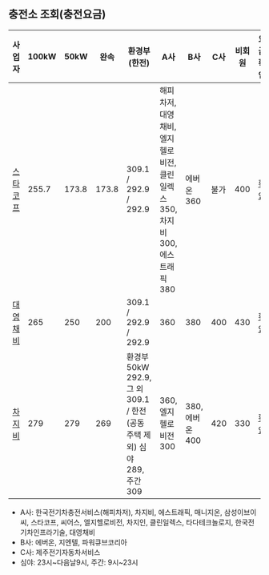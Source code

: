 ## 충전소 조회(충전요금)
|사업자|100kW|50kW|완속|환경부(한전)|A사|B사|C사|비회원|요금확인|비고|
|-----------------------------------------------------------|---| --|---|---------------------|---|---|---|---|----|-----------------------------------|
|[스타코프](https://ev.or.kr/evmonitor)                      |255.7|173.8|173.8|309.1 / 292.9 / 292.9|해피차저, 대영채비, 엘지헬로비전, 클린일렉스 350, 차지비 300, 에스트래픽 380|에버온 360|불가|400|[확인](https://www.chaevi.co.kr/Popup10.html)|[앱](https://app.starkoff.co.kr/), 추천인 코드: KGJAX| 
|[대영채비](https://www.chaevi.co.kr/Menus/Charger/Find.aspx)|265|250|200|309.1 / 292.9 / 292.9|360|380|400|430|[확인](https://www.chaevi.co.kr/Popup10.html)|2021.9.1~, 아우디 초급속충전기 309.1| 
|[차지비](https://www.chargev.co.kr/find-charging-station)   |279|279|269|환경부 50kW 292.9, 그 외 309.1 / 한전(공동주택 제외) 심야 289, 주간 309|360, 엘지헬로비전 300|380, 에버온 400|420|330|[확인](https://www.chargev.co.kr/customer-support/charging_fee)|2021.8~, 제주에너지공사(제주도청) 290|
- A사: 한국전기차충전서비스(해피차저), 차지비, 에스트래픽, 매니지온, 삼성이브이씨, 스타코프, 씨어스, 엘지헬로비전, 차지인, 클린일렉스, 타다테크놀로지, 한국전기차인프라기술, 대영채비  
- B사: 에버온, 지엔텔, 파워큐브코리아  
- C사: 제주전기자동차서비스
- 심야: 23시\~다음날9시, 주간: 9시\~23시
